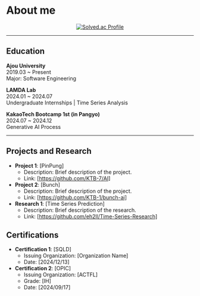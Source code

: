 # About me

<div align="center">

[![Solved.ac Profile](http://mazassumnida.wtf/api/v2/generate_badge?boj=eh2ll)](https://solved.ac/eh2ll)

</div>

---

## Education

**Ajou University**  
2019.03 ~ Present  
Major: Software Engineering

**LAMDA Lab**  
2024.01 ~ 2024.07  
Undergraduate Internships | Time Series Analysis

**KakaoTech Bootcamp 1st (in Pangyo)**  
2024.07 ~ 2024.12  
Generative AI Process

---

## Projects and Research

- **Project 1**: [PinPung]
  - Description: Brief description of the project.
  - Link: [https://github.com/KTB-7/AI]
- **Project 2**: [Bunch]
  - Description: Brief description of the project.
  - Link: [https://github.com/KTB-1/bunch-ai]
- **Research 1**: [Time Series Prediction]
  - Description: Brief description of the research.
  - Link: [https://github.com/eh2ll/Time-Series-Research]

## Certifications

- **Certification 1**: [SQLD]
  - Issuing Organization: [Organization Name]
  - Date: [2024/12/13]
- **Certification 2**: [OPIC]
  - Issuing Organization: [ACTFL]
  - Grade: [IH]
  - Date: [2024/09/17]